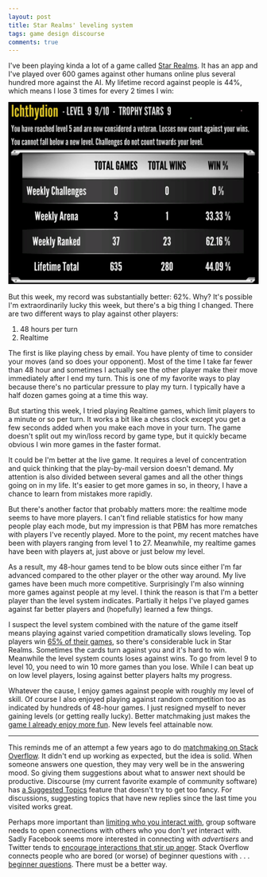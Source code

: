 ```yaml
---
layout: post
title: Star Realms' leveling system
tags: game design discourse
comments: true
---
```


I've been playing kinda a lot of a game called [Star
Realms](https://boardgames.stackexchange.com/questions/50856/does-it-matter-what-faction-mech-world-is). It
has an app and I've played over 600 games against other humans online
plus several hundred more against the AI. My lifetime record against
people is 44%, which means I lose 3 times for every 2 times I win:

![My Star Realms profile](/images/star_realms_profile.png)

But this week, my record was substantially better: 62%. Why? It's
possible I'm extraordinarily lucky this week, but there's a big thing
I changed. There are two different ways to play against other players:

1. 48 hours per turn
2. Realtime

The first is like playing chess by email. You have plenty of time to
consider your moves (and so does your opponent). Most of the time I
take far fewer than 48 hour and sometimes I actually see the other
player make their move immediately after I end my turn. This is one of
my favorite ways to play because there's no particular pressure to
play my turn. I typically have a half dozen games going at a time this
way.

But starting this week, I tried playing Realtime games, which limit
players to a minute or so per turn. It works a bit like a chess clock
except you get a few seconds added when you make each move in your
turn. The game doesn't split out my win/loss record by game type, but
it quickly became obvious I win more games in the faster format.

It could be I'm better at the live game. It requires a level of
concentration and quick thinking that the play-by-mail version doesn't
demand. My attention is also divided between several games and all the
other things going on in my life. It's easier to get more games
in so, in theory, I have a chance to learn from mistakes more rapidly.

But there's another factor that probably matters more: the realtime
mode seems to have more players. I can't find reliable statistics for
how many people play each mode, but my impression is that PBM has more
rematches with players I've recently played. More to the point, my
recent matches have been with players ranging from level 1
to 27. Meanwhile, my realtime games have been with players at, just
above or just below my level.

As a result, my 48-hour games tend to be blow outs since either I'm
far advanced compared to the other player or the other way around. My
live games have been much more competitive. Surprisingly I'm also
winning more games against people at my level. I think the reason is
that I'm a better player than the level system indicates. Partially it
helps I've played games against far better players and (hopefully)
learned a few things.

I suspect the level system combined with the nature of the game itself
means playing against varied competition dramatically slows
leveling. Top players win [65% of their
games](https://boardgamegeek.com/thread/1820377/article/26512475#26512475),
so there's considerable luck in Star Realms. Sometimes the cards turn
against you and it's hard to win. Meanwhile the level system counts
loses against wins. To go from level 9 to level 10, you need to win 10
more games than you lose. While I can beat up on low level players,
losing against better players halts my progress.

Whatever the cause, I enjoy games against people with roughly my level
of skill. Of course I also enjoyed playing against random competition
too as indicated by hundreds of 48-hour games. I just resigned myself
to never gaining levels (or getting really lucky). Better matchmaking
just makes the [game I already enjoy more
fun](https://a16z.com/2020/01/13/game-design-not-gamification/). New
levels feel attainable now.

---

This reminds me of an attempt a few years ago to do [matchmaking on
Stack
Overflow](https://meta.stackoverflow.com/questions/289702/help-build-a-good-find-the-next-question-to-answer-query). It
didn't end up working as expected, but the idea is solid. When someone
answers one question, they may very well be in the answering mood. So
giving them suggestions about what to answer next should be
productive. Discourse (my current favorite example of community
software) has [a Suggested
Topics](https://meta.discourse.org/t/how-does-discourse-determine-what-suggested-topics-to-show/125805)
feature that doesn't try to get too fancy. For discussions, suggesting
topics that have new replies since the last time you visited works
great.

Perhaps more important than [limiting who you interact
with](/2020/09/24/ignoring_others.html), group software needs to open
connections with others who you don't _yet_ interact with. Sadly
Facebook seems more interested in connecting with _advertisers_ and
Twitter tends to [encourage interactions that stir up
anger](https://www.shamusyoung.com/twentysidedtale/?p=46541). Stack
Overflow connects people who are bored (or worse) of beginner
questions with . . . [beginner
questions](https://meta.stackoverflow.com/questions/392414/wheres-the-new-boatload-of-experts-who-can-explain-stuff-to-me-like-im-five/392487#392487). There
must be a better way.


